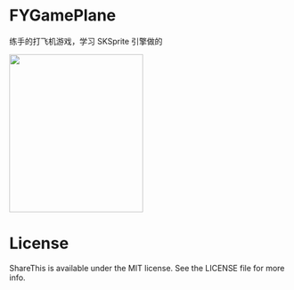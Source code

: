 FYGamePlane
===========

练手的打飞机游戏，学习 SKSprite 引擎做的

<img src="http://www.xu01.net/photos/fygameplane.png" width="240px" height="284px">

License
===========
ShareThis is available under the MIT license. See the LICENSE file for more info.
